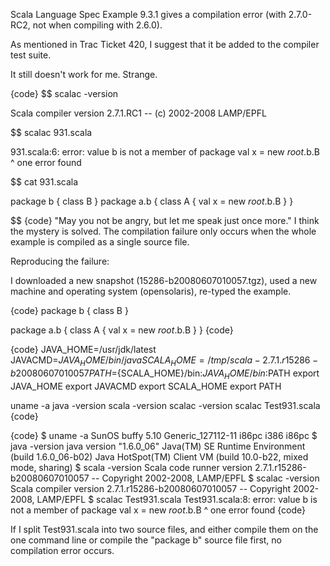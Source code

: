 Scala Language Spec Example 9.3.1 gives a compilation error (with 2.7.0-RC2, not when compiling with 2.6.0).

As mentioned in Trac Ticket 420, I suggest that it be added to the compiler test suite.

It still doesn't work for me. Strange.

{code}
$$ scalac -version

Scala compiler version 2.7.1.RC1 -- (c) 2002-2008 LAMP/EPFL

$$ scalac 931.scala 

931.scala:6: error: value b is not a member of package <root>
val x = new _root_.b.B
                   ^
one error found

$$ cat 931.scala

package b {
class B
}
package a.b {
class A {
val x = new _root_.b.B
}
}

$$ 
{code}
"May you not be angry, but let me speak just once more." I think the mystery is solved. The compilation failure only occurs when the whole example is compiled as a single source file.



Reproducing the failure:

I downloaded a new snapshot (15286-b20080607010057.tgz), used a new machine and operating system (opensolaris), re-typed the example.

{code}
package b {
    class B
}

package a.b {
    class A {
        val x = new _root_.b.B
    }
}
{code}

{code}
JAVA_HOME=/usr/jdk/latest
JAVACMD=${JAVA_HOME}/bin/java
SCALA_HOME=/tmp/scala-2.7.1.r15286-b20080607010057
PATH=${SCALA_HOME}/bin:${JAVA_HOME}/bin:$PATH
export JAVA_HOME
export JAVACMD
export SCALA_HOME
export PATH

uname -a
java -version
scala -version
scalac -version
scalac Test931.scala
{code}

{code}
$ uname -a
SunOS buffy 5.10 Generic_127112-11 i86pc i386 i86pc
$ java -version
java version "1.6.0_06"
Java(TM) SE Runtime Environment (build 1.6.0_06-b02)
Java HotSpot(TM) Client VM (build 10.0-b22, mixed mode, sharing)
$ scala -version
Scala code runner version 2.7.1.r15286-b20080607010057 -- Copyright 2002-2008, LAMP/EPFL
$ scalac -version
Scala compiler version 2.7.1.r15286-b20080607010057 -- Copyright 2002-2008, LAMP/EPFL
$ scalac Test931.scala
Test931.scala:8: error: value b is not a member of package <root>
        val x = new _root_.b.B
                           ^
one error found
{code}



If I split Test931.scala into two source files, and either compile them on the one command line or compile the "package b" source file first, no compilation error occurs.

